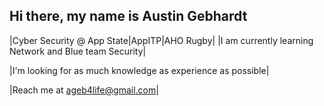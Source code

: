 ## Hi there, my name is Austin Gebhardt
|Cyber Security @ App State|AppITP|AHO Rugby|
|I am currently learning Network and Blue team Security|

|I'm looking for as much knowledge as experience as possible|

|Reach me at ageb4life@gmail.com|

<!--
**AustinisCOld/AustinisCOld** is a ✨ _special_ ✨ repository because its `README.md` (this file) appears on your GitHub profile.

Here are some ideas to get you started:

- 🔭 I’m currently working on ...
- 🌱 I’m currently learning ...
- 👯 I’m looking to collaborate on ...
- 🤔 I’m looking for help with ...
- 💬 Ask me about ...
- 📫 How to reach me: ...
- 😄 Pronouns: ...
- ⚡ Fun fact: ...
-->
